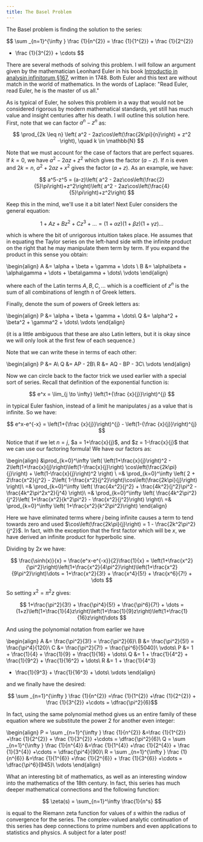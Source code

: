 ```yaml
---
title: The Basel Problem
---
```


The Basel problem is finding the solution to the series:

$$ \sum _{n=1}^{\infty } \frac {1}{n^{2}} = \frac {1}{1^{2}} + \frac {1}{2^{2}}
+ \frac {1}{3^{2}} + \cdots $$

There are several methods of solving this problem. I will follow an argument
given by the mathematician Leonhard Euler in his book [Introductio in analysin
infinitorum &#167;167](/files/basel/introductio_v1.pdf#page=156), written in
1748. Both Euler and this text are without match in the world of mathematics.
      In the words of Laplace: "Read Euler, read Euler, he is the master of us
      all."

As is typical of Euler, he solves this problem in a way that would not be
considered rigorous by modern mathematical standards, yet still has much value
and insight centuries after his death. I will outline this solution here.
First, note that we can factor $a^n-z^n$ as:

$$ \prod_{2k \leq n} \left( a^2 - 2az\cos\left(\frac{2k\pi}{n}\right) + z^2
\right), \quad k \in \mathbb{N} $$

Note that we must account for the case of factors that are perfect squares. If
$k=0$, we have $a^2 - 2az + z^2$ which gives the factor $(a-z)$. If $n$ is even
and $2k = n$, $a^2 + 2az + x^2$ gives the factor $(a+z)$. As an example, we
have:

$$ a^5-z^5 = (a-z)\left( a^2 -
2az\cos\left(\frac{2}{5}\pi\right)+z^2\right)\left( a^2 -
2az\cos\left(\frac{4}{5}\pi\right)+z^2\right) $$

Keep this in the mind, we'll use it a bit later! Next Euler considers the
general equation:

$$ 1 + Az + Bz^2 + Cz^3 + \dots = (1+\alpha z)(1+\beta z)(1+\gamma z)\dots $$

which is where the bit of unrigorous intuition takes place. He assumes that in
equating the Taylor series on the left-hand side with the infinite product on
the right that he may manipulate them term by term. If you expand the product
in this sense you obtain:

\begin{align} A &= \alpha + \beta + \gamma + \dots \\ B &= \alpha\beta +
\alpha\gamma + \dots + \beta\gamma + \dots\\ \vdots \end{align}

where each of the Latin terms $A, B, C, \dots$ which is a coefficient of $z^n$
is the sum of all combinations of length n of Greek letters.

Finally, denote the sum of powers of Greek letters as:

\begin{align} P &= \alpha + \beta + \gamma + \dots\\ Q &= \alpha^2 + \beta^2 +
\gamma^2 + \dots\\ \vdots \end{align}

(it is a little ambiguous that these are also Latin letters, but it is okay
since we will only look at the first few of each sequence.)

Note that we can write these in terms of each other:

\begin{align} P &= A\\ Q &= AP - 2B\\ R &= AQ - BP - 3C\\ \vdots \end{align}

Now we can circle back to the factor trick we used earlier with a special sort
of series. Recall that definition of the exponential function is:

$$ e^x = \lim_{j \to \infty} \left(1+{\frac {x}{j}}\right)^{j} $$

in typical Euler fashion, instead of a limit he manipulates $j$ as a value that
is infinite. So we have:

$$ e^x-e^{-x} = \left(1+{\frac {x}{j}}\right)^{j} - \left(1-{\frac
{x}{j}}\right)^{j} $$

Notice that if we let $n=j$, $a = 1+\frac{x}{j}$, and $z = 1-\frac{x}{j}$ that
we can use our factoring formula! We have our factors as:

\begin{align} &\prod_{k=0}^\infty \left( \left(1+\frac{x}{j}\right)^2 -
2\left(1+\frac{x}{j}\right)\left(1-\frac{x}{j}\right)
\cos\left(\frac{2k\pi}{j}\right) + \left(1-\frac{x}{j}\right)^2 \right) \\ =&
\prod_{k=0}^\infty \left( 2 + 2\frac{x^2}{j^2} - 2\left(
1-\frac{x^2}{j^2}\right)\cos\left(\frac{2k\pi}{j}\right) \right)\\ =&
\prod_{k=0}^\infty \left( \frac{4x^2}{j^2} + \frac{4k^2}{j^2}\pi^2 -
\frac{4k^2\pi^2x^2}{j^4} \right)\\ =& \prod_{k=0}^\infty \left(
\frac{4k^2\pi^2}{j^2}\left( 1+\frac{x^2}{k^2\pi^2} - \frac{x^2}{j^2}\right)
\right)\\ =& \prod_{k=0}^\infty \left( 1+\frac{x^2}{k^2\pi^2}\right)
\end{align}

Here we have eliminated terms where $j$ being infinite causes a term to tend
towards zero and used $\cos\left(\frac{2k\pi}{j}\right) = 1 -
\frac{2k^2\pi^2}{j^2}$. In fact, with the exception that the first factor which
will be $x$, we have derived an infinite product for hyperbolic sine.

Dividing by $2x$ we have:

$$ \frac{\sinh(x)}{x} = \frac{e^x-e^{-x}}{2}\frac{1}{x} =
\left(1+\frac{x^2}{\pi^2}\right)\left(1+\frac{x^2}{4\pi^2}\right)\left(1+\frac{x^2}{9\pi^2}\right)\dots
= 1+\frac{x^2}{3!} + \frac{x^4}{5!} + \frac{x^6}{7!} + \dots $$

So setting $x^2 = \pi^2 z$ gives:

$$ 1+\frac{\pi^2}{3!} + \frac{\pi^4}{5!} + \frac{\pi^6}{7!} + \dots =
(1+z)\left(1+\frac{1}{4}z\right)\left(1+\frac{1}{9}z\right)\left(1+\frac{1}{16}z\right)\dots
$$

And using the polynomial notation from earlier we have 

\begin{align} A &= \frac{\pi^2}{3!} = \frac{\pi^2}{6}\\ B &= \frac{\pi^2}{5!} =
\frac{\pi^4}{120}\\ C &= \frac{\pi^2}{7!} = \frac{\pi^6}{5040}\\	\vdots\\ P
&= 1 + \frac{1}{4} + \frac{1}{9} + \frac{1}{16} + \dots\\ Q &= 1 +
\frac{1}{4^2} + \frac{1}{9^2} + \frac{1}{16^2} + \dots\\ R &= 1 + \frac{1}{4^3}
+ \frac{1}{9^3} + \frac{1}{16^3} + \dots\\ \vdots \end{align}

and we finally have the desired:

$$ \sum _{n=1}^{\infty } \frac {1}{n^{2}} =\frac {1}{1^{2}} +\frac {1}{2^{2}} +
\frac {1}{3^{2}} +\cdots = \dfrac{\pi^2}{6}$$

In fact, using the same polynomial method gives us an entire family of these
equation where we substitute the power 2 for another even integer:

\begin{align} P = \sum _{n=1}^{\infty } \frac {1}{n^{2}} &=\frac {1}{1^{2}}
+\frac {1}{2^{2}} + \frac {1}{3^{2}} +\cdots = \dfrac{\pi^2}{6}\\ Q = \sum
_{n=1}^{\infty } \frac {1}{n^{4}} &=\frac {1}{1^{4}} +\frac {1}{2^{4}} + \frac
{1}{3^{4}} +\cdots = \dfrac{\pi^4}{90}\\ R = \sum _{n=1}^{\infty } \frac
{1}{n^{6}} &=\frac {1}{1^{6}} +\frac {1}{2^{6}} + \frac {1}{3^{6}} +\cdots =
\dfrac{\pi^6}{945}\\ \vdots \end{align}

What an interesting bit of mathematics, as well as an interesting window into
the mathematics of the 18th century. In fact, this series has much deeper
mathematical connections and the following function:

$$ \zeta(s) = \sum_{n=1}^\infty \frac{1}{n^s} $$

is equal to the Riemann zeta function for values of $s$ within the radius of
convergence for the series. The complex-valued analytic continuation of this
series has deep connections to prime numbers and even applications to
statistics and physics. A subject for a later post!
